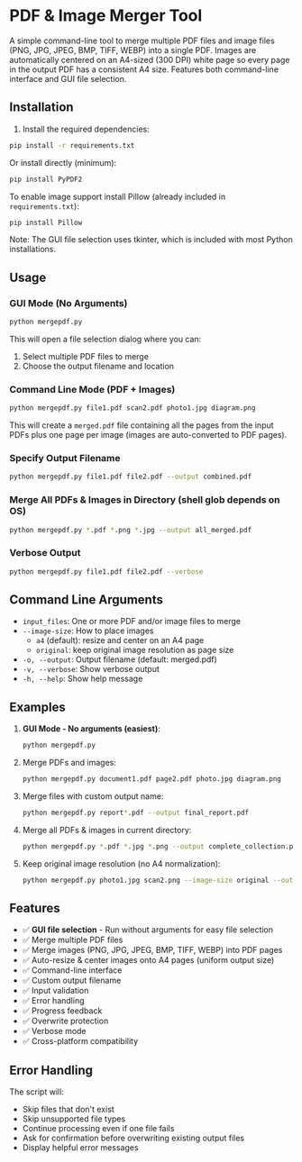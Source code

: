 # PDF & Image Merger Tool

A simple command-line tool to merge multiple PDF files and image files (PNG, JPG, JPEG, BMP, TIFF, WEBP) into a single PDF. Images are automatically centered on an A4-sized (300 DPI) white page so every page in the output PDF has a consistent A4 size. Features both command-line interface and GUI file selection.

## Installation

1. Install the required dependencies:
```bash
pip install -r requirements.txt
```

Or install directly (minimum):
```bash
pip install PyPDF2
```

To enable image support install Pillow (already included in `requirements.txt`):
```bash
pip install Pillow
```

Note: The GUI file selection uses tkinter, which is included with most Python installations.

## Usage

### GUI Mode (No Arguments)
```bash
python mergepdf.py
```
This will open a file selection dialog where you can:
1. Select multiple PDF files to merge
2. Choose the output filename and location

### Command Line Mode (PDF + Images)
```bash
python mergepdf.py file1.pdf scan2.pdf photo1.jpg diagram.png
```
This will create a `merged.pdf` file containing all the pages from the input PDFs plus one page per image (images are auto-converted to PDF pages).

### Specify Output Filename
```bash
python mergepdf.py file1.pdf file2.pdf --output combined.pdf
```

### Merge All PDFs & Images in Directory (shell glob depends on OS)
```bash
python mergepdf.py *.pdf *.png *.jpg --output all_merged.pdf
```

### Verbose Output
```bash
python mergepdf.py file1.pdf file2.pdf --verbose
```

## Command Line Arguments

- `input_files`: One or more PDF and/or image files to merge
- `--image-size`: How to place images
   - `a4` (default): resize and center on an A4 page
   - `original`: keep original image resolution as page size
- `-o, --output`: Output filename (default: merged.pdf)
- `-v, --verbose`: Show verbose output
- `-h, --help`: Show help message

## Examples

1. **GUI Mode - No arguments (easiest)**:
   ```bash
   python mergepdf.py
   ```

2. Merge PDFs and images:
   ```bash
   python mergepdf.py document1.pdf page2.pdf photo.jpg diagram.png
   ```

3. Merge files with custom output name:
   ```bash
   python mergepdf.py report*.pdf --output final_report.pdf
   ```

4. Merge all PDFs & images in current directory:
   ```bash
   python mergepdf.py *.pdf *.jpg *.png --output complete_collection.pdf
   ```

5. Keep original image resolution (no A4 normalization):
   ```bash
   python mergepdf.py photo1.jpg scan2.png --image-size original --output images_original.pdf
   ```

## Features

- ✅ **GUI file selection** - Run without arguments for easy file selection
- ✅ Merge multiple PDF files
- ✅ Merge images (PNG, JPG, JPEG, BMP, TIFF, WEBP) into PDF pages
- ✅ Auto-resize & center images onto A4 pages (uniform output size)
- ✅ Command-line interface
- ✅ Custom output filename
- ✅ Input validation
- ✅ Error handling
- ✅ Progress feedback
- ✅ Overwrite protection
- ✅ Verbose mode
- ✅ Cross-platform compatibility

## Error Handling

The script will:
- Skip files that don't exist
- Skip unsupported file types
- Continue processing even if one file fails
- Ask for confirmation before overwriting existing output files
- Display helpful error messages
